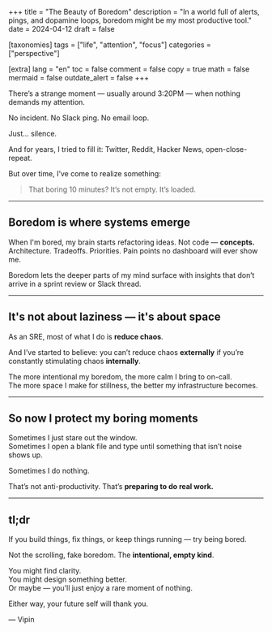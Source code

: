 +++
title = "The Beauty of Boredom"
description = "In a world full of alerts, pings, and dopamine loops, boredom might be my most productive tool."
date = 2024-04-12
draft = false

[taxonomies]
tags = ["life", "attention", "focus"]
categories = ["perspective"]

[extra]
lang = "en"
toc = false
comment = false
copy = true
math = false
mermaid = false
outdate_alert = false
+++

There’s a strange moment — usually around 3:20PM — when nothing demands my attention.

No incident. No Slack ping. No email loop.

Just… silence.

And for years, I tried to fill it: Twitter, Reddit, Hacker News, open-close-repeat.

But over time, I’ve come to realize something:

> That boring 10 minutes? It’s not empty. It’s loaded.

---

## Boredom is where systems emerge

When I'm bored, my brain starts refactoring ideas. Not code — **concepts.**  
Architecture. Tradeoffs. Priorities. Pain points no dashboard will ever show me.

Boredom lets the deeper parts of my mind surface with insights that don’t arrive in a sprint review or Slack thread.

---

## It's not about laziness — it's about space

As an SRE, most of what I do is **reduce chaos**.

And I’ve started to believe: you can’t reduce chaos **externally** if you’re constantly stimulating chaos **internally**.

The more intentional my boredom, the more calm I bring to on-call.  
The more space I make for stillness, the better my infrastructure becomes.

---

## So now I protect my boring moments

Sometimes I just stare out the window.  
Sometimes I open a blank file and type until something that isn’t noise shows up.

Sometimes I do nothing.

That’s not anti-productivity. That’s **preparing to do real work.**

---

## tl;dr

If you build things, fix things, or keep things running — try being bored.

Not the scrolling, fake boredom. The **intentional, empty kind**.

You might find clarity.  
You might design something better.  
Or maybe — you’ll just enjoy a rare moment of nothing.

Either way, your future self will thank you.

—
Vipin